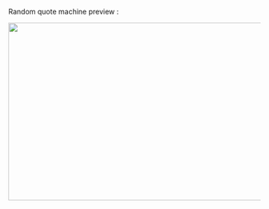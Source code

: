 Random quote machine preview :

<img src="[https://your-image-url.type](https://user-images.githubusercontent.com/44919941/230079539-26b0c223-613c-491a-9df1-be67f802bb6d.png)" width="600" height="355">
